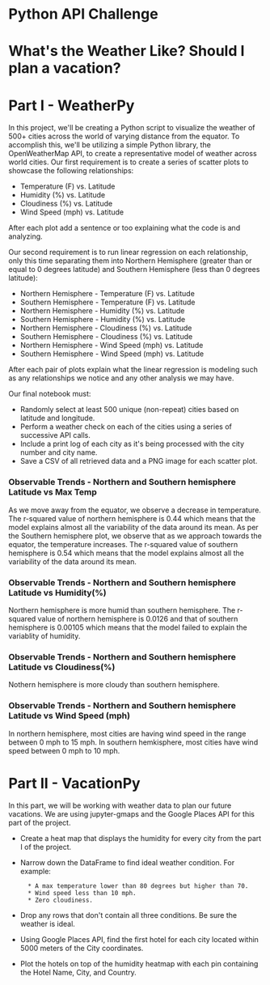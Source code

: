 # Python API Challenge
# What's the Weather Like? Should I plan a vacation?


# Part I - WeatherPy

In this project, we'll be creating a Python script to visualize the weather of 500+ cities across the world of varying distance from the equator. To accomplish this, we'll be utilizing a simple Python library, the OpenWeatherMap API,  to create a representative model of weather across world cities.
Our first requirement is to create a series of scatter plots to showcase the following relationships:

* Temperature (F) vs. Latitude
* Humidity (%) vs. Latitude
* Cloudiness (%) vs. Latitude
* Wind Speed (mph) vs. Latitude

After each plot add a sentence or too explaining what the code is and analyzing.

Our second requirement is to run linear regression on each relationship, only this time separating them into Northern Hemisphere (greater than or equal to 0 degrees latitude) and Southern Hemisphere (less than 0 degrees latitude):

* Northern Hemisphere - Temperature (F) vs. Latitude
* Southern Hemisphere - Temperature (F) vs. Latitude
* Northern Hemisphere - Humidity (%) vs. Latitude
* Southern Hemisphere - Humidity (%) vs. Latitude
* Northern Hemisphere - Cloudiness (%) vs. Latitude
* Southern Hemisphere - Cloudiness (%) vs. Latitude
* Northern Hemisphere - Wind Speed (mph) vs. Latitude
* Southern Hemisphere - Wind Speed (mph) vs. Latitude

After each pair of plots explain what the linear regression is modeling such as any relationships we notice and any other analysis we may have.

Our final notebook must:

* Randomly select at least 500 unique (non-repeat) cities based on latitude and longitude.
* Perform a weather check on each of the cities using a series of successive API calls.
* Include a print log of each city as it's being processed with the city number and city name.
* Save a CSV of all retrieved data and a PNG image for each scatter plot.


### Observable Trends - Northern and Southern hemisphere Latitude vs Max Temp

As we move away from the equator, we observe a decrease in temperature.
The r-squared value of northern hemisphere is 0.44 which means that the model explains almost all the variability of the data around its mean.
As per the Southern hemisphere plot, we observe that as we approach towards the equator, the temperature increases.
The r-squared value of southern hemisphere is 0.54 which means that the model explains almost all the variability of the data around its mean.


### Observable Trends - Northern and Southern hemisphere Latitude vs Humidity(%)

Northern hemisphere is more humid than southern hemisphere.
The r-squared value of northern hemisphere is 0.0126 and that of southern hemisphere is 0.00105 which means that the model failed to explain the variablity of humidity.



### Observable Trends - Northern and Southern hemisphere Latitude vs Cloudiness(%)

Nothern hemisphere is more cloudy than southern hemisphere.


### Observable Trends - Northern and Southern hemisphere Latitude vs Wind Speed (mph)

In northern hemisphere, most cities are having wind speed in the range between 0 mph to 15 mph.
In southern hemkisphere, most cities have wind speed between 0 mph to 10 mph.

# Part II - VacationPy

In this part, we will be working with weather data to plan our future vacations. We are using jupyter-gmaps and the Google Places API for this part of the project.

* Create a heat map that displays the humidity for every city from the part I of the project.
* Narrow down the DataFrame to find ideal weather condition. For example:

        * A max temperature lower than 80 degrees but higher than 70.
        * Wind speed less than 10 mph.
        * Zero cloudiness.
        
* Drop any rows that don't contain all three conditions. Be sure the weather is ideal.
* Using Google Places API, find the first hotel for each city located within 5000 meters of the City coordinates.
* Plot the hotels on top of the humidity heatmap with each pin containing the Hotel Name, City, and Country.

